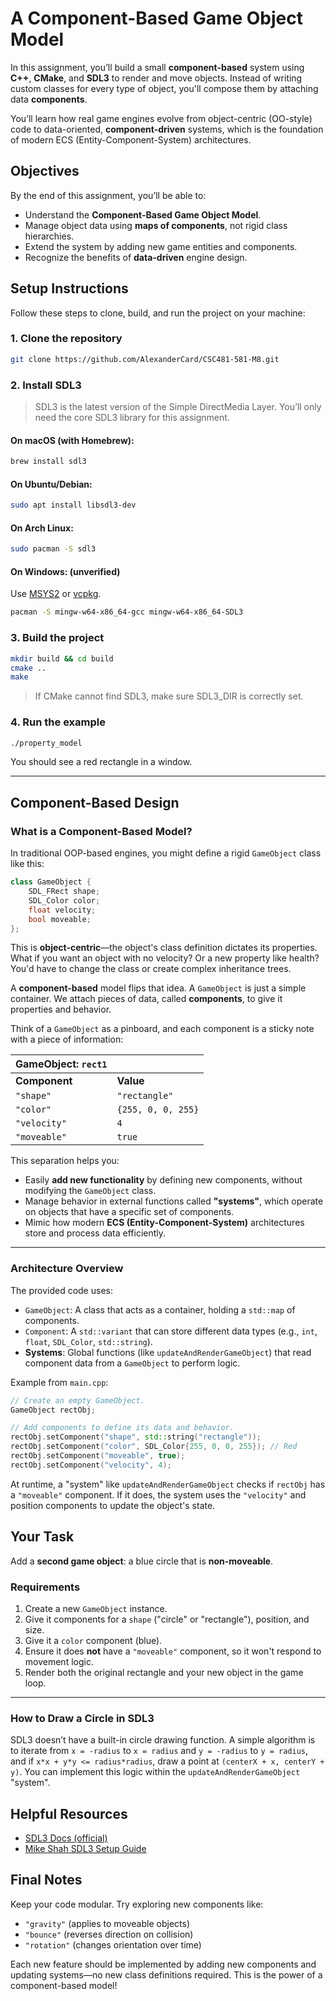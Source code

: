 # A Component-Based Game Object Model

In this assignment, you’ll build a small **component-based** system using **C++**, **CMake**, and **SDL3** to render and move objects. Instead of writing custom classes for every type of object, you'll compose them by attaching data **components**.

You’ll learn how real game engines evolve from object-centric (OO-style) code to data-oriented, **component-driven** systems, which is the foundation of modern ECS (Entity-Component-System) architectures.

## Objectives

By the end of this assignment, you’ll be able to:

  - Understand the **Component-Based Game Object Model**.
  - Manage object data using **maps of components**, not rigid class hierarchies.
  - Extend the system by adding new game entities and components.
  - Recognize the benefits of **data-driven** engine design.

## Setup Instructions

Follow these steps to clone, build, and run the project on your machine:

### 1\. Clone the repository

```bash
git clone https://github.com/AlexanderCard/CSC481-581-M8.git
```

### 2\. Install SDL3

> SDL3 is the latest version of the Simple DirectMedia Layer. You’ll only need the core SDL3 library for this assignment.

#### On **macOS** (with Homebrew):

```bash
brew install sdl3
```

#### On **Ubuntu/Debian**:

```bash
sudo apt install libsdl3-dev
```

#### On **Arch Linux**:

```bash
sudo pacman -S sdl3
```

#### On **Windows**: (unverified)

Use [MSYS2](https://www.msys2.org/) or [vcpkg](https://vcpkg.io/).

```bash
pacman -S mingw-w64-x86_64-gcc mingw-w64-x86_64-SDL3
```

### 3\. Build the project

```bash
mkdir build && cd build
cmake ..
make
```

> If CMake cannot find SDL3, make sure SDL3\_DIR is correctly set.

### 4\. Run the example

```bash
./property_model
```

You should see a red rectangle in a window.

-----

## Component-Based Design

### What is a Component-Based Model?

In traditional OOP-based engines, you might define a rigid `GameObject` class like this:

```cpp
class GameObject {
    SDL_FRect shape;
    SDL_Color color;
    float velocity;
    bool moveable;
};
```

This is **object-centric**—the object's class definition dictates its properties. What if you want an object with no velocity? Or a new property like health? You'd have to change the class or create complex inheritance trees.

A **component-based** model flips that idea. A `GameObject` is just a simple container. We attach pieces of data, called **components**, to give it properties and behavior.

Think of a `GameObject` as a pinboard, and each component is a sticky note with a piece of information:

| GameObject: `rect1` | |
| :--- | :--- |
| **Component** | **Value** |
| `"shape"` | `"rectangle"` |
| `"color"` | `{255, 0, 0, 255}` |
| `"velocity"` | `4` |
| `"moveable"` | `true` |

This separation helps you:

  - Easily **add new functionality** by defining new components, without modifying the `GameObject` class.
  - Manage behavior in external functions called **"systems"**, which operate on objects that have a specific set of components.
  - Mimic how modern **ECS (Entity-Component-System)** architectures store and process data efficiently.

-----

### Architecture Overview

The provided code uses:

  - `GameObject`: A class that acts as a container, holding a `std::map` of components.
  - `Component`: A `std::variant` that can store different data types (e.g., `int`, `float`, `SDL_Color`, `std::string`).
  - **Systems**: Global functions (like `updateAndRenderGameObject`) that read component data from a `GameObject` to perform logic.

Example from `main.cpp`:

```cpp
// Create an empty GameObject.
GameObject rectObj;

// Add components to define its data and behavior.
rectObj.setComponent("shape", std::string("rectangle"));
rectObj.setComponent("color", SDL_Color{255, 0, 0, 255}); // Red
rectObj.setComponent("moveable", true);
rectObj.setComponent("velocity", 4);
```

At runtime, a "system" like `updateAndRenderGameObject` checks if `rectObj` has a `"moveable"` component. If it does, the system uses the `"velocity"` and position components to update the object's state.

## Your Task

Add a **second game object**: a blue circle that is **non-moveable**.

### Requirements

1.  Create a new `GameObject` instance.
2.  Give it components for a `shape` ("circle" or "rectangle"), position, and size.
3.  Give it a `color` component (blue).
4.  Ensure it does **not** have a `"moveable"` component, so it won't respond to movement logic.
5.  Render both the original rectangle and your new object in the game loop.

-----

### How to Draw a Circle in SDL3

SDL3 doesn’t have a built-in circle drawing function. A simple algorithm is to iterate from `x = -radius` to `x = radius` and `y = -radius` to `y = radius`, and if `x*x + y*y <= radius*radius`, draw a point at `(centerX + x, centerY + y)`. You can implement this logic within the `updateAndRenderGameObject` "system".

## Helpful Resources

  - [SDL3 Docs (official)](https://wiki.libsdl.org/SDL3/FrontPage)
  - [Mike Shah SDL3 Setup Guide](https://www.youtube.com/watch?v=kyD5H6w1x-o)

## Final Notes

Keep your code modular. Try exploring new components like:

  - `"gravity"` (applies to moveable objects)
  - `"bounce"` (reverses direction on collision)
  - `"rotation"` (changes orientation over time)

Each new feature should be implemented by adding new components and updating systems—no new class definitions required. This is the power of a component-based model\!

